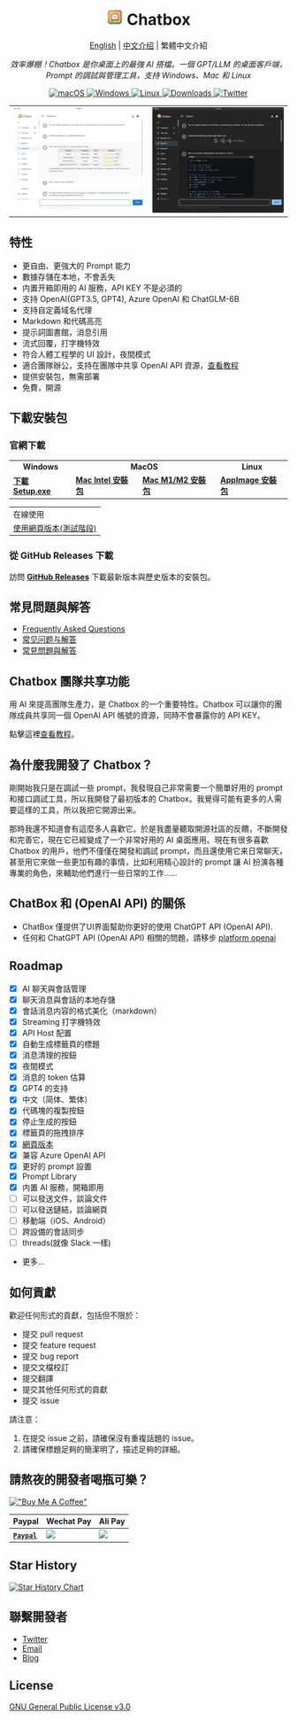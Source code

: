 <h1 align="center">
<img src='./doc/icon.png' width='30'>
<span>Chatbox</span>
</h1>
<p align="center">
    <a href="./README.md">English</a> | <a href="./README-CN.md">中文介绍</a> | 繁體中文介紹
</p>
<p align="center">
    <em>效率爆棚！Chatbox 是你桌面上的最強 AI 搭檔。一個 GPT/LLM 的桌面客戶端，Prompt 的調試與管理工具，支持 Windows、Mac 和 Linux</em>
</p>


<p align="center">
<a href="https://github.com/Bin-Huang/chatbox/releases" target="_blank">
<img alt="macOS" src="https://img.shields.io/badge/-macOS-black?style=flat-square&logo=apple&logoColor=white" />
</a>
<a href="https://github.com/Bin-Huang/chatbox/releases" target="_blank">
<img alt="Windows" src="https://img.shields.io/badge/-Windows-blue?style=flat-square&logo=windows&logoColor=white" />
</a>
<a href="https://github.com/Bin-Huang/chatbox/releases" target="_blank">
<img alt="Linux" src="https://img.shields.io/badge/-Linux-yellow?style=flat-square&logo=linux&logoColor=white" />
</a>
<a href="https://github.com/Bin-Huang/chatbox/releases" target="_blank">
<img alt="Downloads" src="https://img.shields.io/github/downloads/Bin-Huang/chatbox/total.svg?style=flat" />
</a>
<a href="https://twitter.com/benn_huang" target="_blank">
<img alt="Twitter" src="https://img.shields.io/badge/follow-benn_huang-blue?style=flat&logo=Twitter" />
</a>
</p>

<table>
<tr>
<td>
<img src='./doc/snapshot2.png' />
</td>
<td>
<img src='./doc/snapshot4.png' />
</td>
</tr>
</table>


## 特性

- 更自由、更強大的 Prompt 能力
- 數據存儲在本地，不會丢失
- 内置开箱即用的 AI 服務，API KEY 不是必須的
- 支持 OpenAI(GPT3.5, GPT4), Azure OpenAI 和 ChatGLM-6B
- 支持自定義域名代理
- Markdown 和代碼高亮
- 提示詞圖書館，消息引用
- 流式回覆，打字機特效
- 符合人體工程學的 UI 設計，夜間模式
- 適合團隊辦公，支持在團隊中共享 OpenAI API 資源，[查看教程](./team-sharing/README-TC.md)
- 提供安裝包，無需部署
- 免費，開源

## 下載安裝包

### 官網下載

<table>
  <tr>
    <td style="text-align:center"><b>Windows</b></td>
    <td colspan="2" style="text-align:center"><b>MacOS</b></td>
    <td style="text-align:center"><b>Linux</b></td>
  </tr>
  <tr>
    <td>
      <b><a href='https://chatboxai.app/cn/?c=download-windows'>下載 Setup.exe</a></b>
    </td>
    <td>
      <b><a href='https://chatboxai.app/cn/?c=download-mac-intel'>Mac Intel 安裝包</a></b>
    </td>
    <td>
      <b><a href='https://chatboxai.app/cn/?c=download-mac-aarch'>Mac M1/M2 安裝包</a></b>
    </td>
    <td>
      <b><a href='https://chatboxai.app/cn/?c=download-linux'>AppImage 安裝包</a></b>
    </td>
  </tr>
</table>

<table>
  <tr>
    <td>在線使用</td>
  </tr>
  <tr>
    <td>
      <a href='https://chatboxai.app/cn/#download'>使用網頁版本(測試階段)</a>
    </td>
  </tr>
</table>

### 從 GitHub Releases 下載

訪問 **[GitHub Releases](https://github.com/Bin-Huang/chatbox/releases)** 下載最新版本與歷史版本的安裝包。

## 常見問題與解答

- [Frequently Asked Questions](./FAQ.md)
- [常见问题与解答](./FAQ-CN.md)
- [常見問題與解答](./FAQ-TC.md)
## Chatbox 團隊共享功能

用 AI 來提高團隊生產力，是 Chatbox 的一个重要特性。Chatbox 可以讓你的團隊成員共享同一個 OpenAI API 帳號的資源，同時不會暴露你的 API KEY。

點擊這裡[查看教程](./team-sharing/README-TC.md)。
## 為什麼我開發了 Chatbox？

剛開始我只是在調試一些 prompt，我發現自己非常需要一个簡單好用的 prompt 和接口調試工具，所以我開發了最初版本的 Chatbox。我覺得可能有更多的人需要這樣的工具，所以我把它開源出来。

那時我還不知道會有這麼多人喜歡它。於是我盡量聽取開源社區的反饋，不斷開發和完善它，現在它已經變成了一个非常好用的 AI 桌面應用。現在有很多喜歡 Chatbox 的用戶，他們不僅僅在開發和調試 prompt，而且還使用它来日常聊天，甚至用它來做一些更加有趣的事情，比如利用精心設計的 prompt 讓 AI 扮演各種專業的角色，來輔助他們進行一些日常的工作……

## ChatBox 和 (OpenAI API) 的關係

- ChatBox 僅提供了UI界面幫助你更好的使用 ChatGPT API (OpenAI API). 
- 任何和 ChatGPT API (OpenAI API) 相關的問題，請移步 [platform openai](https://platform.openai.com/)

## Roadmap

- [x] AI 聊天與會話管理
- [x] 聊天消息與會話的本地存儲
- [x] 會話消息内容的格式美化（markdown）
- [x] Streaming 打字機特效
- [x] API Host 配置
- [x] 自動生成標籤頁的標題
- [x] 消息清理的按鈕
- [x] 夜間模式
- [x] 消息的 token 估算
- [x] GPT4 的支持
- [x] 中文（简体、繁体）
- [x] 代碼塊的複製按鈕
- [x] 停止生成的按鈕
- [x] 標籤頁的拖拽排序
- [x] [網頁版本](https://web.chatboxai.app)
- [x] 兼容 Azure OpenAI API
- [x] 更好的 prompt 設置
- [x] Prompt Library
- [x] 内置 AI 服務，開箱即用
- [ ] 可以發送文件，談論文件
- [ ] 可以發送鏈結，談論網頁
- [ ] 移動端（iOS、Android）
- [ ] 跨設備的會話同步
- [ ] threads(就像 Slack 一樣)
- 更多...

## 如何貢獻

歡迎任何形式的貢獻，包括但不限於：

- 提交 pull request
- 提交 feature request
- 提交 bug report
- 提交文檔校訂
- 提交翻譯
- 提交其他任何形式的貢獻
- 提交 issue

請注意：
1. 在提交 issue 之前，請確保沒有重複話題的 issue。
2. 請確保標題足夠的簡潔明了，描述足夠的詳細。

## 請熬夜的開發者喝瓶可樂？

[!["Buy Me A Coffee"](https://www.buymeacoffee.com/assets/img/custom_images/orange_img.png)](https://buymeacoffee.com/benn)

| Paypal | Wechat Pay | Ali Pay |
| --- | --- | --- |
| [**`Paypal`**](https://www.paypal.me/tobennhuang) | <img src="./doc/wechat_pay.JPG" height="240" /> | <img src="./doc/ali_pay.PNG" height="240" /> |

## Star History

[![Star History Chart](https://api.star-history.com/svg?repos=Bin-Huang/chatbox&type=Date)](https://star-history.com/#Bin-Huang/chatbox&Date)

## 聯繫開發者

- [Twitter](https://twitter.com/benn_huang)
- [Email](mailto:tohuangbin@gmail.com)
- [Blog](https://bennhuang.com)

## License

[GNU General Public License v3.0](./LICENSE)

